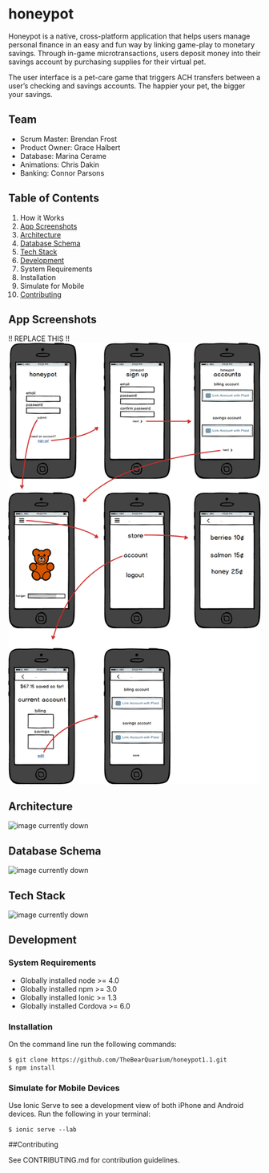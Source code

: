 # honeypot
Honeypot is a native, cross-platform application that helps users manage personal finance in an easy and fun way by linking game-play to monetary savings. Through in-game microtransactions, users deposit money into their savings account by purchasing supplies for their virtual pet.

The user interface is a pet-care game that triggers ACH transfers between a user’s checking and savings accounts. The happier your pet, the bigger your savings.

## Team
- Scrum Master: Brendan Frost
- Product Owner: Grace Halbert
- Database: Marina Cerame
- Animations: Chris Dakin
- Banking: Connor Parsons

## Table of Contents
1. How it Works
2. [App Screenshots](https://github.com/TheBearQuarium/honeypot1.1#app-screenshots)
3. [Architecture](https://github.com/TheBearQuarium/honeypot1.1#architecture)
4. [Database Schema](https://github.com/TheBearQuarium/honeypot1.1#database-schema)
5. [Tech Stack](https://github.com/TheBearQuarium/honeypot1.1#tech-stack)
6. [Development](https://github.com/TheBearQuarium/honeypot1.1#development)
  1. System Requirements
  2. Installation
  3. Simulate for Mobile
7. [Contributing](https://github.com/TheBearQuarium/honeypot1.1#contributing)

## App Screenshots
!! REPLACE THIS !!
![image currently down](https://github.com/TheBearQuarium/honeypot/blob/master/images/honeypot2.png?raw=true 'honeypot mockup')

## Architecture

![image currently down](http://res.cloudinary.com/bearquarium/image/upload/v1486145871/honeypotarchitecture_nbot2c.png)

## Database Schema

![image currently down](http://res.cloudinary.com/bearquarium/image/upload/v1486073724/Screen_Shot_2017-02-02_at_3.18.53_PM_hnhxey.png)

## Tech Stack

![image currently down](http://res.cloudinary.com/bearquarium/image/upload/v1486068635/tech_stack_mobxob.png)

## Development

### System Requirements

- Globally installed node >= 4.0
- Globally installed npm >= 3.0
- Globally installed Ionic >= 1.3
- Globally installed Cordova >= 6.0

### Installation

On the command line run the following commands:

```
$ git clone https://github.com/TheBearQuarium/honeypot1.1.git
$ npm install
```

### Simulate for Mobile Devices

Use Ionic Serve to see a development view of both iPhone and Android devices.
Run the following in your terminal:

```
$ ionic serve --lab
```

##Contributing

See CONTRIBUTING.md for contribution guidelines.
